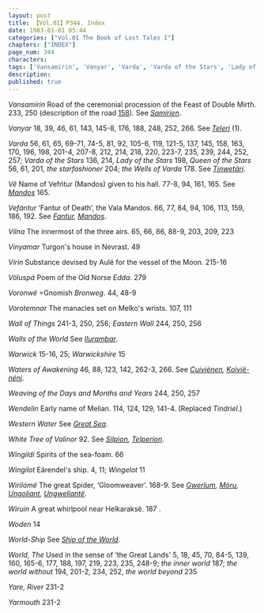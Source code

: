 ```yaml
---
layout: post
title: 【Vol.01】P344. Index
date: 1983-01-01 05:44
categories: ["Vol.01 The Book of Lost Tales I"]
chapters: ["INDEX"]
page_num: 344
characters: 
tags: ['Vansamírin', 'Vanyar', 'Varda', 'Varda of the Stars', 'Lady of the Stars', 'Queen of the Stars', 'the starfashioner', 'the Wells of Varda', 'Vê', 'Vefántur', 'Vilna', 'Vinyamar', 'Vírin', 'Völuspá', 'Voronwë', 'Bronweg', 'Vorotemnar', 'Wall of Things', 'Eastern Wall', 'Walls of the World', 'Warwick', 'Warwickshire', 'Waters of Awakening', 'Weaving of the Days and Months and Years', 'Wendelin', 'Western Water', 'White Tree of Valinor', 'Wingildi', 'Wingilot', 'Wingelot', 'Wirilómë', 'Wiruin', 'Woden', 'World-Ship', 'World, The', 'World', 'the inner world', 'the world without', 'the world beyond', 'Yare, River', 'Yarmouth']
description: 
published: true
---
```


<I>Vansamírin</I> Road of the ceremonial procession of the Feast of Double Mirth. 233, 250 (description of the road [158]({{site.baseurl}}/vol01-p158)). See <I>[Samírien]({{site.baseurl}}/tags#Samírien)</I>.

<I>Vanyar</I> 18, 39, 46, 61, 143, 145-8, 176, 188, 248, 252, 266. See <I>[Teleri]({{site.baseurl}}/tags#Teleri)</I> (1).

<I>Varda</I> 56, 61, 65, 69-71, 74-5, 81, 92, 105-6, 119, 121-5, 137, 145, 158, 163, 170, 196, 198, 201-4, 207-8, 212, 214, 218, 220, 223-7, 235, 239, 244, 252, 257; <I>Varda of the Stars</I> 136, 214, <I>Lady of the Stars</I> 198, <I>Queen of the Stars</I> 56, 61, 201, <I>the starfashioner</I> 204; <I>the Wells of Varda</I> 178. See <I>[Tinwetári]({{site.baseurl}}/tags#Tinwetári)</I>.

<I>Vê</I> Name of Vefńtur (Mandos) given to his hall. 77-8, 94, 161, 165. See <I>[Mandos]({{site.baseurl}}/tags#Mandos)</I> 165.

<I>Vefántur</I> ‘Fantur of Death’, the Vala Mandos. 66, 77, 84, 94, 106, 113, 159, 186, 192. See <I>[Fantur]({{site.baseurl}}/tags#Fantur), [Mandos]({{site.baseurl}}/tags#Mandos)</I>.

<I>Vilna</I> The innermost of the three airs. 65, 66, 86, 88-9, 203, 209, 223

<I>Vinyamar</I> Turgon's house in Nevrast. 49

<I>Vírin</I> Substance devised by Aulë for the vessel of the Moon. 215-16

<I>Völuspá</I> Poem of the Old Norse <I>Edda</I>. 279

<I>Voronwë</I> =Gnomish <I>Bronweg</I>. 44, 48-9

<I>Vorotemnar</I> The manacles set on Melko's wrists. 107, 111

<I>Wall of Things</I> 241-3, 250, 256; <I>Eastern Wall</I> 244, 250, 256

<I>Walls of the World</I> See <I>[llurambar]({{site.baseurl}}/tags#llurambar)</I>.

<I>Warwick</I> 15-16, 25; <I>Warwickshire</I> 15

<I>Waters of Awakening</I> 46, 88, 123, 142, 262-3, 266. See <I>[Cuiviénen]({{site.baseurl}}/tags#Cuiviénen), [Koivië-néni]({{site.baseurl}}/tags#Koivië-néni)</I>.

<I>Weaving of the Days and Months and Years</I> 244, 250, 257

<I>Wendelin</I> Early name of Melian. 114, 124, 129, 141-4. (Replaced <I>Tindriel</I>.)

<I>Western Water</I> See <I>[Great Sea]({{site.baseurl}}/tags#Great%20Sea)</I>.

<I>White Tree of Valinor</I> 92. See <I>[Silpion]({{site.baseurl}}/tags#Silpion), [Telperion]({{site.baseurl}}/tags#Telperion)</I>.

<I>Wingildi</I> Spirits of the sea-foam. 66

<I>Wingilot</I> Eärendel's ship. 4, 11; <I>Wingelot</I> 11

<I>Wirilómë</I> The great Spider, ‘Gloomweaver’.  168-9. See <I>[Gwerlum]({{site.baseurl}}/tags#Gwerlum), [Móru]({{site.baseurl}}/tags#Móru), [Ungoliant]({{site.baseurl}}/tags#Ungoliant), [Ungweliantë]({{site.baseurl}}/tags#Ungweliantë)</I>.

<I>Wiruin</I> A great whirlpool near Helkaraksë. 187 .   

<I>Woden</I> 14

<I>World-Ship</I> See <I>[Ship of the World]({{site.baseurl}}/tags#Ship%20of%20the%20World)</I>.

<I>World, The</I> Used in the sense of ‘the Great Lands' 5, 18, 45, 70, 84-5, 139, 160, 165-6, 177, 188, 197, 219, 223, 235, 248-9; <I>the inner world</I> 187; <I>the world without</I> 194, 201-2, 234, 252, <I>the world beyond</I> 235

<I>Yare, River</I> 231-2

<I>Yarmouth</I> 231-2

